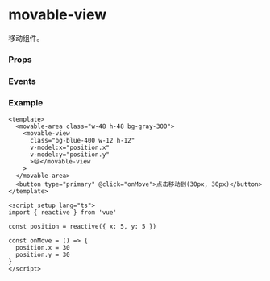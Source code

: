 <script setup>
import Props from '/@theme/components/Props.vue'
import Events from '/@theme/components/Events.vue'

const props = [
    {
        name: "direction", 
        type:`'all' | 'vertical' | 'horizontal' | 'none'`,
        default: "none",
        required: false, 
        desc:"movable-view的移动方向", 
        version: "0.1.0"
    },
    {
        name: "x", 
        type:"number | string",
        default: "",
        required: false, 
        desc:"定义 x 轴方向的偏移，如果 x 的值不在可移动范围内，会自动移动到可移动范围；改变 x 的值会触发动画；单位支持px", 
        version: "0.1.0"
    },
    {
        name: "y", 
        type:"number | string",
        default: "",
        required: false, 
        desc:"定义 y 轴方向的偏移，如果 y 的值不在可移动范围内，会自动移动到可移动范围；改变 y 的值会触发动画；单位支持px", 
        version: "0.1.0"
    },
    {
        name: "animation", 
        type:"boolean",
        default: "true",
        required: false, 
        desc:"是否使用动画", 
        version: "0.1.0"
    },
]

const events = [
    {
        name: "change", 
        desc:"拖动过程中触发的事件", 
        event:"{ x: number, y: number }",
        version: "0.1.0"
    },
]
</script>

# movable-view

移动组件。

### Props

<Props :data="props" />

### Events

<Events :data="events" />

### Example

```vue
<template>
  <movable-area class="w-48 h-48 bg-gray-300">
    <movable-view
      class="bg-blue-400 w-12 h-12"
      v-model:x="position.x"
      v-model:y="position.y"
      >😅</movable-view
    >
  </movable-area>
  <button type="primary" @click="onMove">点击移动到(30px, 30px)</button>
</template>

<script setup lang="ts">
import { reactive } from 'vue'

const position = reactive({ x: 5, y: 5 })

const onMove = () => {
  position.x = 30
  position.y = 30
}
</script>
```
